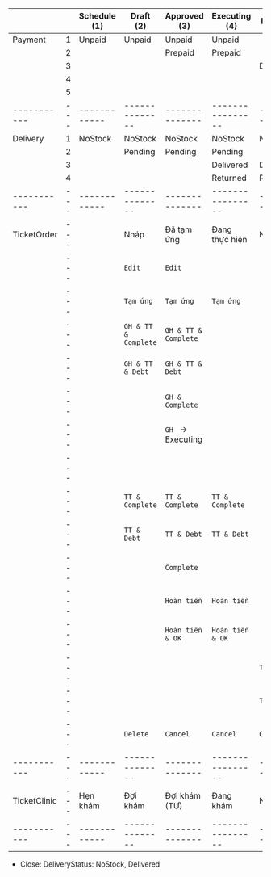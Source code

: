 |              |     | Schedule (1) | Draft (2)            | Approved (3)         | Executing (4)    | Debt (5)   | Complete (6) | Cancel (7) |
| ------------ | --- | ------------ | -------------------- | -------------------- | ---------------- | ---------- | ------------ | ---------- |
| Payment      | 1   | Unpaid       | Unpaid               | Unpaid               | Unpaid           |            |              |            |
|              | 2   |              |                      | Prepaid              | Prepaid          |            |              |            |
|              | 3   |              |                      |                      |                  | Debt       |              |            |
|              | 4   |              |                      |                      |                  |            | Complete     |            |
|              | 5   |              |                      |                      |                  |            |              | Refunded   |
| -----------  | --- | ------------ | --------------       | --------------       | ---------------- | ---------- | ------------ | ---------- |
| Delivery     | 1   | NoStock      | NoStock              | NoStock              | NoStock          | NoStock    | NoStock      | NoStock    |
|              | 2   |              | Pending              | Pending              | Pending          |            |              |            |
|              | 3   |              |                      |                      | Delivered        | Delivered  | Delivered    |            |
|              | 4   |              |                      |                      | Returned         | Returned   | Returned     | Returned   |
| -----------  | --- | ------------ | --------------       | --------------       | ---------------- | ---------- | ------------ | ---------- |
| TicketOrder  | --- |              | Nháp                 | Đã tạm ứng           | Đang thực hiện   | Nợ         | Hoàn thành   | Hủy        |
|              | --- |              | `Edit`               | `Edit`               |                  |            |              |            |
|              | --- |              | `Tạm ứng`            | `Tạm ứng`            | `Tạm ứng`        |            |              |            |
|              | --- |              | `GH & TT & Complete` | `GH & TT & Complete` |                  |            |              |            |
|              | --- |              | `GH & TT & Debt`     | `GH & TT & Debt`     |                  |            |              |            |
|              | --- |              |                      | `GH & Complete`      |                  |            |              |            |
|              | --- |              |                      | `GH ` -> Executing   |                  |            |              |            |
|              | --- |              |                      |                      |                  |            |              |            |
|              | --- |              | `TT & Complete`      | `TT & Complete`      | `TT & Complete`  |            |              |            |
|              | --- |              | `TT & Debt`          | `TT & Debt`          | `TT & Debt`      |            |              |            |
|              | --- |              |                      | `Complete`           |                  |            |              |            |
|              | --- |              |                      | `Hoàn tiền`          | `Hoàn tiền`      |            |              |            |
|              | --- |              |                      | `Hoàn tiền & OK`     | `Hoàn tiền & OK` |            |              |            |
|              | --- |              |                      |                      |                  | `Trả nợ`   |              |            |
|              | --- |              |                      |                      |                  | `Trả hàng` | `Trả hàng`   |            |
|              | --- |              | `Delete`             | `Cancel`             | `Cancel`         | `Cancel`   | `Cancel`     |            |
| -----------  | --- | ------------ | --------------       | --------------       | ---------------- | ---------- | ------------ | ---------- |
| TicketClinic | --- | Hẹn khám     | Đợi khám             | Đợi khám (TƯ)        | Đang khám        | Nợ         | Hoàn thành   |            |
| -----------  | --- | ------------ | --------------       | --------------       | ---------------- | ---------- | ------------ | ---------- |

- Close: DeliveryStatus: NoStock, Delivered
